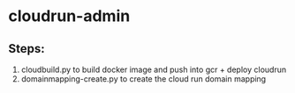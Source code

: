 # cloudrun-admin

## Steps:
1. cloudbuild.py to build docker image and push into gcr + deploy cloudrun
2. domainmapping-create.py to create the cloud run domain mapping
